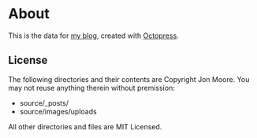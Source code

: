 # About

This is the data for [my blog](http://www.captainslog.mei/), created with [Octopress](http://octopress.org/). 

## License

The following directories and their contents are Copyright Jon Moore.  You may not reuse anything therein without premission:

* source/_posts/
* source/images/uploads

All other directories and files are MIT Licensed.


